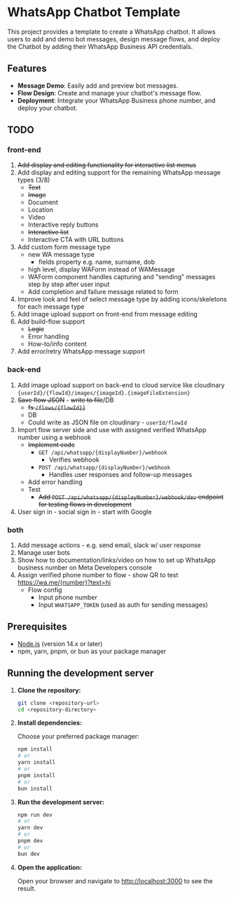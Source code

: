 # WhatsApp Chatbot Template

This project provides a template to create a WhatsApp chatbot. It allows users to add and demo bot messages, design message flows, and deploy the Chatbot by adding their WhatsApp Business API credentials.

## Features

- **Message Demo**: Easily add and preview bot messages.
- **Flow Design**: Create and manage your chatbot's message flow.
- **Deployment**: Integrate your WhatsApp Business phone number, and deploy your chatbot.

## TODO

### front-end

1. ~~Add display and editing functionality for interactive list menus~~
2. Add display and editing support for the remaining WhatsApp message types (3/8)
   - ~~Text~~
   - ~~Image~~
   - Document
   - Location
   - Video
   - Interactive reply buttons
   - ~~Interactive list~~
   - Interactive CTA with URL buttons
3. Add custom form message type
   - new WA message type
      - fields property e.g. name, surname, dob
   - high level, display WAForm instead of WAMessage
   - WAForm component handles capturing and "sending" messages step by step after user input
   - Add completion and failure message related to form
3. Improve look and feel of select message type by adding icons/skeletons for each message type
4. Add image upload support on front-end from message editing
5. Add build-flow support
   - ~~Logic~~
   - Error handling
   - How-to/info content
6. Add error/retry WhatsApp message support

### back-end

1. Add image upload support on back-end to cloud service like cloudinary `{userId}/{flowId}/images/{imageId}.{imageFileExtension}`
2. ~~Save flow JSON~~ - ~~write to file~~/DB
   - ~~fs `/flows/{flowId}}`~~
   - DB
   - Could write as JSON file on cloudinary - `userId/flowId`
3. Import flow server side and use with assigned verified WhatsApp number using a webhook
   - ~~Implement code~~
      - `GET /api/whatsapp/{displayNumber}/webhook`
         - Verifies webhook
      - `POST /api/whatsapp/{displayNumber}/webhook`
         - Handles user responses and follow-up messages
   - Add error handling
   - Test
      - ~~Add `POST /api/whatsapp/{displayNumber}/webhook/dev` endpoint for testing flows in development~~
4. User sign in - social sign in - start with Google

### both

1. Add message actions - e.g. send email, slack w/ user response
2. Manage user bots
3. Show how to documentation/links/video on how to set up WhatsApp business number on Meta Developers console
4. Assign verified phone number to flow - show QR to test https://wa.me/{number}?text=hi 
   - Flow config
      - Input phone number
      - Input `WHATSAPP_TOKEN` (used as auth for sending messages)

## Prerequisites

- [Node.js](https://nodejs.org/) (version 14.x or later)
- npm, yarn, pnpm, or bun as your package manager

## Running the development server

1. **Clone the repository:**

   ```bash
   git clone <repository-url>
   cd <repository-directory>
   ```

2. **Install dependencies:**

   Choose your preferred package manager:

   ```bash
   npm install
   # or
   yarn install
   # or
   pnpm install
   # or
   bun install
   ```

3. **Run the development server:**

   ```bash
   npm run dev
   # or
   yarn dev
   # or
   pnpm dev
   # or
   bun dev
   ```

4. **Open the application:**

   Open your browser and navigate to [http://localhost:3000](http://localhost:3000) to see the result.